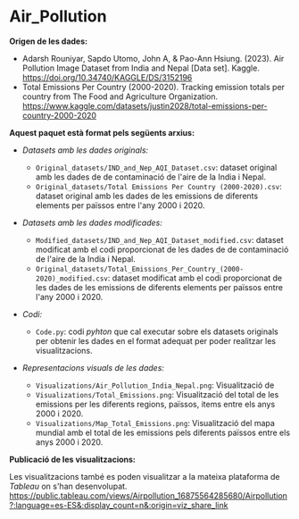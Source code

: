 # Air_Pollution

**Origen de les dades:**
- Adarsh Rouniyar, Sapdo Utomo, John A, & Pao-Ann Hsiung. (2023). Air Pollution Image Dataset from India and Nepal [Data set]. Kaggle. https://doi.org/10.34740/KAGGLE/DS/3152196
- Total Emissions Per Country (2000-2020). Tracking emission totals per country from The Food and Agriculture Organization. https://www.kaggle.com/datasets/justin2028/total-emissions-per-country-2000-2020

**Aquest paquet està format pels següents arxius:**

- _Datasets amb les dades originals:_

  - `Original_datasets/IND_and_Nep_AQI_Dataset.csv`: dataset original amb les dades de de contaminació de l'aire de la India i Nepal.
  - `Original_datasets/Total Emissions Per Country (2000-2020).csv`: dataset original amb les dades de les emissions de diferents elements per païssos entre l'any 2000 i 2020.

- _Datasets amb les dades modificades:_

  - `Modified_datasets/IND_and_Nep_AQI_Dataset_modified.csv`: dataset modificat amb el codi proporcionat de les dades de de contaminació de l'aire de la India i Nepal.
  - `Original_datasets/Total_Emissions_Per_Country_(2000-2020)_modified.csv`: dataset modificat amb el codi proporcionat de les dades de les emissions de diferents elements per païssos entre l'any 2000 i 2020.
  
- _Codi:_

  - `Code.py`: codi _pyhton_ que cal executar sobre els datasets originals per obtenir les dades en el format adequat per poder realitzar les visualitzacions.

- _Representacions visuals de les dades:_

  - `Visualizations/Air_Pollution_India_Nepal.png`: Visualització de
  - `Visualizations/Total_Emissions.png`: Visualització del total de les emissions per les diferents regions, païssos, items entre els anys 2000 i 2020.
  - `Visualizations/Map_Total_Emissions.png`: Visualització del mapa mundial amb el total de les emissions pels diferents païssos entre els anys 2000 i 2020.

**Publicació de les visualitzacions:**

Les visualitzacions també es poden visualitzar a la mateixa plataforma de _Tableau_ on s'han desenvolupat.
https://public.tableau.com/views/Airpollution_16875564285680/Airpollution?:language=es-ES&:display_count=n&:origin=viz_share_link
